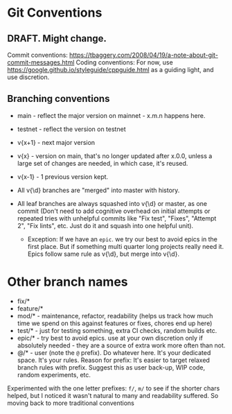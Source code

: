 # Git Conventions

## DRAFT. Might change.

Commit conventions: https://tbaggery.com/2008/04/19/a-note-about-git-commit-messages.html
Coding conventions: For now, use https://google.github.io/styleguide/cppguide.html as a guiding light, and use discretion.

## Branching conventions

- main - reflect the major version on mainnet - x.m.n happens here.
- testnet - reflect the version on testnet
- v{x+1} - next major version
- v{x} - version on main, that's no longer updated after x.0.0, unless a large set of changes are needed, in which case, it's reused.
- v{x-1} - 1 previous version kept.

- All v{\d} branches are "merged" into master with history.
- All leaf branches are always squashed into v{\d} or master, as one commit (Don't need to add cognitive overhead on initial attempts or repeated tries with unhelpful commits like "Fix test", "Fixes", "Attempt 2", "Fix lints", etc. Just do it and squash into one helpful unit).
  - Exception: If we have an `epic`. we try our best to avoid epics in the first place. But if something multi quarter long projects really need it. Epics follow same rule as v{\d}, but merge into v{\d}.

# Other branch names

- fix/*
- feature/*
- mod/* - maintenance, refactor, readability (helps us track how much time we spend on this against features or fixes, chores end up here)
- test/* - just for testing something, extra CI checks, random builds etc.
- epic/* - try best to avoid epics. use at your own discretion only if absolutely needed - they are a source of extra work more often than not.
- @<githubid>/* - user (note the `@` prefix). Do whatever here. It's your dedicated space. It's your rules. Reason for prefix: It's easier to target relaxed branch rules with prefix. Suggest this as user back-up, WIP code, random experiments, etc.

Experimented with the one letter prefixes: `f/`, `m/` to see if the shorter chars helped, but I noticed it wasn't natural to many and readability suffered. So moving back to more traditional conventions